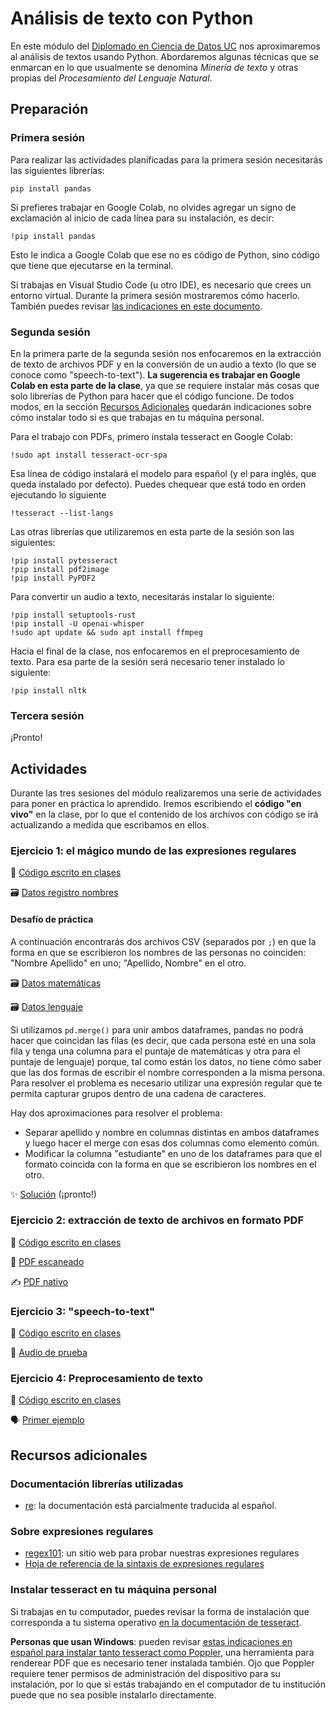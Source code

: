 # Análisis de texto con Python

En este módulo del [Diplomado en Ciencia de Datos UC](https://datascience.uc.cl/) nos aproximaremos al análisis de textos usando Python. Abordaremos algunas técnicas que se enmarcan en lo que usualmente se denomina _Minería de texto_ y otras propias del _Procesamiento del Lenguaje Natural_. 

## Preparación

### Primera sesión

Para realizar las actividades planificadas para la primera sesión necesitarás las siguientes librerías: 

```
pip install pandas
```

Si prefieres trabajar en Google Colab, no olvides agregar un signo de exclamación al inicio de cada línea para su instalación, es decir:

```
!pip install pandas
```
Esto le indica a Google Colab que ese no es código de Python, sino código que tiene que ejecutarse en la terminal.

Si trabajas en Visual Studio Code (u otro IDE), es necesario que crees un entorno virtual. Durante la primera sesión mostraremos cómo hacerlo. También puedes revisar [las indicaciones en este documento](https://github.com/rivaquiroga/taller-web-scraping-python-2023/blob/main/crear-entorno-virtual.md).

### Segunda sesión

En la primera parte de la segunda sesión nos enfocaremos en la extracción de texto de archivos PDF y en la conversión de un audio a texto (lo que se conoce como "speech-to-text"). **La sugerencia es trabajar en Google Colab en esta parte de la clase**, ya que se requiere instalar más cosas que solo librerías de Python para hacer que el código funcione. De todos modos, en la sección [Recursos Adicionales](#recursos-adicionales) quedarán indicaciones sobre cómo instalar todo si es que trabajas en tu máquina personal.  

Para el trabajo con PDFs, primero instala tesseract en Google Colab:

```
!sudo apt install tesseract-ocr-spa
```

Esa línea de código instalará el modelo para español (y el para inglés, que queda instalado por defecto). Puedes chequear que está todo en orden ejecutando lo siguiente

```
!tesseract --list-langs
```

Las otras librerías que utilizaremos en esta parte de la sesión son las siguientes:

```
!pip install pytesseract
!pip install pdf2image
!pip install PyPDF2
```

Para convertir un audio a texto, necesitarás instalar lo siguiente:

```
!pip install setuptools-rust
!pip install -U openai-whisper
!sudo apt update && sudo apt install ffmpeg
```

Hacia el final de la clase, nos enfocaremos en el preprocesamiento de texto. Para esa parte de la sesión será necesario tener instalado lo siguiente:

```
!pip install nltk
```

### Tercera sesión

¡Pronto!

## Actividades

Durante las tres sesiones del módulo realizaremos una serie de actividades para poner en práctica lo aprendido. Iremos escribiendo el **código "en vivo"** en la clase, por lo que el contenido de los archivos con código se irá actualizando a medida que escribamos en ellos. 

### Ejercicio 1: el mágico mundo de las expresiones regulares

:page_facing_up: [Código escrito en clases](https://www.dropbox.com/scl/fi/gpyxmbkbm4lgmqyyqjmze/01_regex.py?rlkey=xn891w8808p3pztibi1dqz2ci&dl=0)

:card_file_box: [Datos registro nombres](https://www.dropbox.com/scl/fi/umg8lnwj89zsncgv0sdos/nombres.csv?rlkey=f8e5oy4o54hk4f5v3y1lkzncn&dl=0)

#### Desafío de práctica
A continuación encontrarás dos archivos CSV (separados por `;`) en que la forma en que se escribieron los nombres de las personas no coinciden: "Nombre Apellido" en uno; "Apellido, Nombre" en el otro. 

:card_file_box: [Datos matemáticas](https://www.dropbox.com/scl/fi/0r0m3ttp5cagybvk5quhu/matematicas.csv?rlkey=5xddjevkgl0zd2dc7pzxpbweo&dl=0)

:card_file_box: [Datos lenguaje](https://www.dropbox.com/scl/fi/zoh7n0mfhh51539rtmpl6/lenguaje.csv?rlkey=ah9tekr76iwiymm11vo5kdknm&dl=0)

Si utilizamos `pd.merge()` para unir ambos dataframes, pandas no podrá hacer que coincidan las filas (es decir, que cada persona esté en una sola fila y tenga una columna para el puntaje de matemáticas y otra para el puntaje de lenguaje) porque, tal como están los datos, no tiene cómo saber que las dos formas de escribir el nombre corresponden a la misma persona. Para resolver el problema es necesario utilizar una expresión regular que te permita capturar grupos dentro de una cadena de caracteres.

Hay dos aproximaciones para resolver el problema:
 - Separar apellido y nombre en columnas distintas en ambos dataframes y luego hacer el merge con esas dos columnas como elemento común.
 - Modificar la columna "estudiante" en uno de los dataframes para que el formato coincida con la forma en que se escribieron los nombres en el otro.

:sparkles: [Solución]() (¡pronto!)

### Ejercicio 2: extracción de texto de archivos en formato PDF

:page_facing_up: [Código escrito en clases](https://www.dropbox.com/scl/fi/bo3u2vnodz6kw8dzxvhon/02_extraccion-pdfs.py?rlkey=ticylxleqea09iuz9c8yunmdy&dl=0)

📖 [PDF escaneado](https://www.dropbox.com/scl/fi/yy9894lex6zf6sbyyj2yv/amanda_labarca.pdf?rlkey=03xplf67hh9gh5ffjfizs3h7m&dl=0)

✍️ [PDF nativo](https://www.dropbox.com/scl/fi/kiwtke3zbkel1etcee51h/historia_python.pdf?rlkey=16oiuxjx7eliyn9165u1by9sj&dl=0)


### Ejercicio 3: "speech-to-text"

:page_facing_up: [Código escrito en clases](https://www.dropbox.com/scl/fi/h3un6986hzyxhhk69asfv/03_speech-to-text.py?rlkey=s12h4ysfakpgo8rierc7g8w6d&dl=0)

🎤 [Audio de prueba](https://www.dropbox.com/scl/fi/7so2upmvlyt6vp0xurhp5/audio-de-prueba.m4a?rlkey=3eznie2kjr7tf0xncp6ty900n&dl=0)

### Ejercicio 4: Preprocesamiento de texto
 
:page_facing_up: [Código escrito en clases](https://www.dropbox.com/scl/fi/h71zwf0a67ozkn05buxef/04_preprocesamiento.py?rlkey=dv7ohlzatixyirh1dj23m4bkg&dl=0)

🗣️ [Primer ejemplo](https://www.dropbox.com/scl/fi/1qxof69pzi2pkj5vez030/cuenta-publica-2023.txt?rlkey=9wxuka5pl8lbhqpzw3ksd115i&dl=0)

## Recursos adicionales

### Documentación librerías utilizadas

- [re](https://docs.python.org/es/3/library/re.html): la documentación está parcialmente traducida al español.

### Sobre expresiones regulares

- [regex101](https://regex101.com/): un sitio web para probar nuestras expresiones regulares
- [Hoja de referencia de la sintaxis de expresiones regulares](https://developer.mozilla.org/es/docs/Web/JavaScript/Guide/Regular_expressions/Cheatsheet)

### Instalar tesseract en tu máquina personal

Si trabajas en tu computador, puedes revisar la forma de instalación que corresponda a tu sistema operativo [en la documentación de tesseract](https://tesseract-ocr.github.io/tessdoc/Installation.html). 

**Personas que usan Windows**: pueden revisar [estas indicaciones en español para instalar tanto tesseract como Poppler](https://ucd-dnp.github.io/ConTexto/versiones/master/instalacion/instalacion_popple_teseract_windows.html), una herramienta para renderear PDF que es necesario tener instalada también. Ojo que Poppler requiere tener permisos de administración del dispositivo para su instalación, por lo que si estás trabajando en el computador de tu institución puede que no sea posible instalarlo directamente. 

